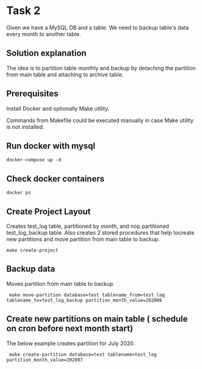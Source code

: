 # Task 2 

Given we have a MySQL DB and a table.
We need to backup table's data every month to another table.

## Solution explanation

The idea is to partition table monthly and backup by detaching the partition from main table and attaching to archive table.

## Prerequisites

Install Docker and optionally Make utility.

Commands from Makefile could be executed manually in case Make utility is not installed.

## Run docker with mysql

    docker-compose up -d
    
## Check docker containers

    docker ps    
    
## Create Project Layout

Creates test_log table, partitioned by month, and  nop partitioned test_log_backup table.
Also creates 2 stored procedures that help tocreate new partitions and move partition from main table to backup.

    make create-project
    
## Backup data

Moves partition from main table to backup.

     make move-partition database=test tablename_from=test_log tablename_to=test_log_backup partition_month_value=202006   
     
## Create new partitions on main table ( schedule on cron before next month start)

The below example creates partition for July 2020.

     make create-partition database=test tablename=test_log partition_month_value=202007   